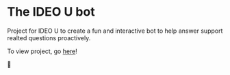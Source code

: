 # The IDEO U bot
Project for IDEO U to create a fun and interactive bot to help answer support realted questions proactively.

To view project, go [here](https://aharshbe.github.io/bottest/bot.html)!

🤖

